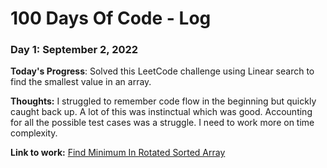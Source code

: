 # 100 Days Of Code - Log

### Day 1: September 2, 2022 

**Today's Progress**: Solved this LeetCode challenge using Linear search to find the smallest value in an array. 

**Thoughts:** I struggled to remember code flow in the beginning but quickly caught back up. A lot of this was instinctual which was good. Accounting for all the possible test cases was a struggle. I need to work more on time complexity. 

**Link to work:** [Find Minimum In Rotated Sorted Array](https://leetcode.com/submissions/detail/813267993/)


